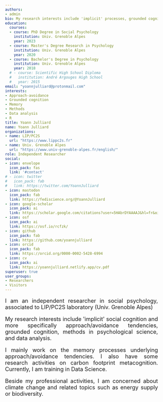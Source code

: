 ```yaml
---
authors:
- admin
bio: My research interests include 'implicit' processes, grounded cognition, methods, and data analysis.
education:
  courses:
  - course: PhD Degree in Social Psychology
    institution: Univ. Grenoble Alpes
    year: 2023
  - course: Master's Degree Research in Psychology
    institution: Univ. Grenoble Alpes
    year: 2020
  - course: Bachelor's Degree in Psychology
    institution: Univ. Grenoble Alpes
    year: 2018
  # - course: Scientific High School Diploma
  #   institution: André Argouges High School
  #   year: 2015
email: "yoannjulliard@protonmail.com"
interests:
- Approach-avoidance
- Grounded cognition
- Memory
- Methods
- Data analysis
- R
title: Yoann Julliard
name: Yoann Julliard
organizations:
- name: LIP/PC2S
  url: "https://www.lippc2s.fr"
- name: Univ. Grenoble Alpes
  url: "https://www.univ-grenoble-alpes.fr/english/"
role: Independent Researcher
social:
- icon: envelope
  icon_pack: fas
  link: '#contact'
# - icon: twitter
#   icon_pack: fab
#   link: https://twitter.com/YoannJulliard
- icon: mastodon
  icon_pack: fab
  link: https://fediscience.org/@YoannJulliard
- icon: google-scholar
  icon_pack: ai
  link: https://scholar.google.com/citations?user=5HAbrDYAAAAJ&hl=fr&oi=ao
- icon: osf
  icon_pack: ai
  link: https://osf.io/rcfzk/
- icon: github
  icon_pack: fab
  link: https://github.com/yoannjulliard
- icon: orcid
  icon_pack: fab
  link: https://orcid.org/0000-0002-5428-6994
- icon: cv
  icon_pack: ai
  link: https://yoannjulliard.netlify.app/cv.pdf
superuser: true
user_groups:
- Researchers
- Visitors
---
```


<p style='font-size:18px; text-align: justify;'> 
I am an independent researcher in social psychology, associated to LIP/PC2S laboratory (Univ. Grenoble Alpes)
</p>

<p style='font-size:18px; text-align: justify;'> 
My research interests include 'implicit' social cognition and more specifically approach/avoidance tendencies, grounded cognition, methods in psychological science, and data analysis. 
</p>

<p style='font-size:18px; text-align: justify;'> 
I mainly work on the memory processes underlying approach/avoidance tendencies. I also have some research activities on carbon footprint metacognition. Currently, I am training in Data Science.
</p>

<p style='font-size:18px; text-align: justify;'> 
Beside my professional activities, I am concerned about climate change and related topics such as energy supply or biodiversity. 
</p>
<!-- 
<p style='font-size:18px; text-align: justify;'> 
<i>Unconvincingly significant</i> means that significance (at the conventional threshold) is not convincing. 
</p> -->